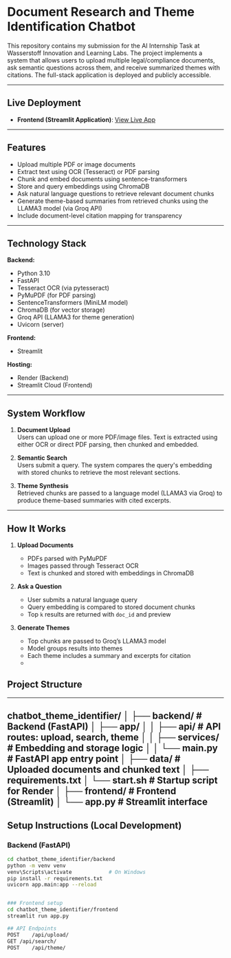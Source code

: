 # Document Research and Theme Identification Chatbot

This repository contains my submission for the AI Internship Task at Wasserstoff Innovation and Learning Labs. The project implements a system that allows users to upload multiple legal/compliance documents, ask semantic questions across them, and receive summarized themes with citations. The full-stack application is deployed and publicly accessible.

---

## Live Deployment

- **Frontend (Streamlit Application)**: [View Live App](https://riya-kedia-document-research-theme-identification-chatbot.streamlit.app/)
---

## Features

- Upload multiple PDF or image documents
- Extract text using OCR (Tesseract) or PDF parsing
- Chunk and embed documents using sentence-transformers
- Store and query embeddings using ChromaDB
- Ask natural language questions to retrieve relevant document chunks
- Generate theme-based summaries from retrieved chunks using the LLAMA3 model (via Groq API)
- Include document-level citation mapping for transparency

---

## Technology Stack

**Backend:**
- Python 3.10
- FastAPI
- Tesseract OCR (via pytesseract)
- PyMuPDF (for PDF parsing)
- SentenceTransformers (MiniLM model)
- ChromaDB (for vector storage)
- Groq API (LLAMA3 for theme generation)
- Uvicorn (server)

**Frontend:**
- Streamlit

**Hosting:**
- Render (Backend)
- Streamlit Cloud (Frontend)

---

## System Workflow

1. **Document Upload**  
   Users can upload one or more PDF/image files. Text is extracted using either OCR or direct PDF parsing, then chunked and embedded.

2. **Semantic Search**  
   Users submit a query. The system compares the query's embedding with stored chunks to retrieve the most relevant sections.

3. **Theme Synthesis**  
   Retrieved chunks are passed to a language model (LLAMA3 via Groq) to produce theme-based summaries with cited excerpts.
---
##  How It Works

1. **Upload Documents**  
   - PDFs parsed with PyMuPDF  
   - Images passed through Tesseract OCR  
   - Text is chunked and stored with embeddings in ChromaDB

2. **Ask a Question**  
   - User submits a natural language query  
   - Query embedding is compared to stored document chunks  
   - Top `k` results are returned with `doc_id` and preview

3. **Generate Themes**  
   - Top chunks are passed to Groq’s LLAMA3 model  
   - Model groups results into themes  
   - Each theme includes a summary and excerpts for citation
   - 
##  Project Structure
---
chatbot_theme_identifier/
│
├── backend/ # Backend (FastAPI)
│ ├── app/
│ │ ├── api/ # API routes: upload, search, theme
│ │ ├── services/ # Embedding and storage logic
│ │ └── main.py # FastAPI app entry point
│ ├── data/ # Uploaded documents and chunked text
│ ├── requirements.txt
│ └── start.sh # Startup script for Render
│
├── frontend/ # Frontend (Streamlit)
│ └── app.py # Streamlit interface
---
## Setup Instructions (Local Development)

### Backend (FastAPI)

```bash
cd chatbot_theme_identifier/backend
python -m venv venv
venv\Scripts\activate            # On Windows
pip install -r requirements.txt
uvicorn app.main:app --reload


### Frontend setup
cd chatbot_theme_identifier/frontend
streamlit run app.py

## API Endpoints
POST	/api/upload/	
GET	/api/search/	
POST	/api/theme/

